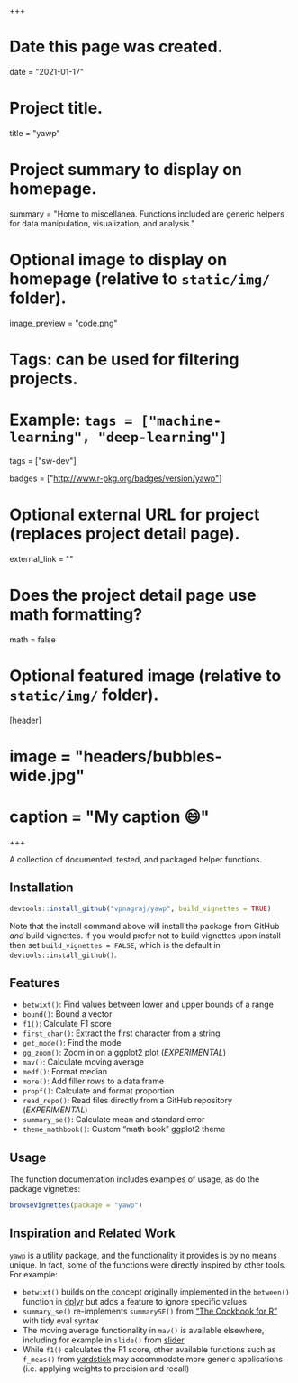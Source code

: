 +++
# Date this page was created.
date = "2021-01-17"

# Project title.
title = "yawp"

# Project summary to display on homepage.
summary = "Home to miscellanea. Functions included are generic helpers for data manipulation, visualization, and analysis."

# Optional image to display on homepage (relative to `static/img/` folder).
image_preview = "code.png"

# Tags: can be used for filtering projects.
# Example: `tags = ["machine-learning", "deep-learning"]`
tags = ["sw-dev"]

badges = ["http://www.r-pkg.org/badges/version/yawp"]

# Optional external URL for project (replaces project detail page).
external_link = ""

# Does the project detail page use math formatting?
math = false

# Optional featured image (relative to `static/img/` folder).
[header]
# image = "headers/bubbles-wide.jpg"
# caption = "My caption :smile:"

+++

A collection of documented, tested, and packaged helper functions.

## Installation

``` r
devtools::install_github("vpnagraj/yawp", build_vignettes = TRUE)
```

Note that the install command above will install the package from GitHub
*and* build vignettes. If you would prefer not to build vignettes upon
install then set `build_vignettes = FALSE`, which is the default in
`devtools::install_github()`.

## Features

  - `betwixt()`: Find values between lower and upper bounds of a range
  - `bound()`: Bound a vector
  - `f1()`: Calculate F1 score
  - `first_char()`: Extract the first character from a string
  - `get_mode()`: Find the mode
  - `gg_zoom()`: Zoom in on a ggplot2 plot (*EXPERIMENTAL*)
  - `mav()`: Calculate moving average
  - `medf()`: Format median
  - `more()`: Add filler rows to a data frame
  - `propf()`: Calculate and format proportion
  - `read_repo()`: Read files directly from a GitHub repository
    (*EXPERIMENTAL*)
  - `summary_se()`: Calculate mean and standard error
  - `theme_mathbook()`: Custom “math book” ggplot2 theme

## Usage

The function documentation includes examples of usage, as do the package
vignettes:

``` r
browseVignettes(package = "yawp")
```

## Inspiration and Related Work

`yawp` is a utility package, and the functionality it provides is by no
means unique. In fact, some of the functions were directly inspired by
other tools. For example:

  - `betwixt()` builds on the concept originally implemented in the
    `between()` function in
    [dplyr](https://CRAN.R-project.org/package=dplyr) but adds a feature
    to ignore specific values
  - `summary_se()` re-implements `summarySE()` from [“The Cookbook for
    R”](http://www.cookbook-r.com/Manipulating_data/Summarizing_data/)
    with tidy eval syntax
  - The moving average functionality in `mav()` is available elsewhere,
    including for example in `slide()` from
    [slider](https://CRAN.R-project.org/package=slider)
  - While `f1()` calculates the F1 score, other available functions such
    as `f_meas()` from
    [yardstick](https://CRAN.R-project.org/package=yardstick) may
    accommodate more generic applications (i.e. applying weights to
    precision and recall)